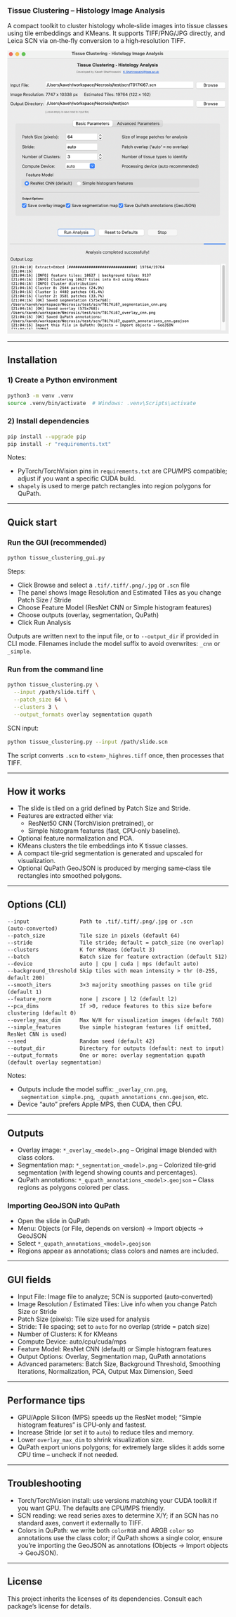### Tissue Clustering – Histology Image Analysis

A compact toolkit to cluster histology whole‑slide images into tissue classes using tile embeddings and KMeans. It supports TIFF/PNG/JPG directly, and Leica SCN via on‑the‑fly conversion to a high‑resolution TIFF.

![Tissue Clustering GUI](./ui.png)

---

## Installation

### 1) Create a Python environment
```bash
python3 -m venv .venv
source .venv/bin/activate  # Windows: .venv\Scripts\activate
```

### 2) Install dependencies
```bash
pip install --upgrade pip
pip install -r "requirements.txt"
```

Notes:
- PyTorch/TorchVision pins in `requirements.txt` are CPU/MPS compatible; adjust if you want a specific CUDA build.
- `shapely` is used to merge patch rectangles into region polygons for QuPath.

---

## Quick start

### Run the GUI (recommended)
```bash
python tissue_clustering_gui.py
```

Steps:
- Click Browse and select a `.tif/.tiff/.png/.jpg` or `.scn` file
- The panel shows Image Resolution and Estimated Tiles as you change Patch Size / Stride
- Choose Feature Model (ResNet CNN or Simple histogram features)
- Choose outputs (overlay, segmentation, QuPath)
- Click Run Analysis

Outputs are written next to the input file, or to `--output_dir` if provided in CLI mode. Filenames include the model suffix to avoid overwrites: `_cnn` or `_simple`.

### Run from the command line
```bash
python tissue_clustering.py \
  --input /path/slide.tiff \
  --patch_size 64 \
  --clusters 3 \
  --output_formats overlay segmentation qupath
```

SCN input:
```bash
python tissue_clustering.py --input /path/slide.scn
```
The script converts `.scn` to `<stem>_highres.tiff` once, then processes that TIFF.

---

## How it works

- The slide is tiled on a grid defined by Patch Size and Stride.
- Features are extracted either via:
  - ResNet50 CNN (TorchVision pretrained), or
  - Simple histogram features (fast, CPU‑only baseline).
- Optional feature normalization and PCA.
- KMeans clusters the tile embeddings into K tissue classes.
- A compact tile‑grid segmentation is generated and upscaled for visualization.
- Optional QuPath GeoJSON is produced by merging same‑class tile rectangles into smoothed polygons.

---

## Options (CLI)

```text
--input                Path to .tif/.tiff/.png/.jpg or .scn (auto‑converted)
--patch_size           Tile size in pixels (default 64)
--stride               Tile stride; default = patch_size (no overlap)
--clusters             K for KMeans (default 3)
--batch                Batch size for feature extraction (default 512)
--device               auto | cpu | cuda | mps (default auto)
--background_threshold Skip tiles with mean intensity > thr (0‑255, default 200)
--smooth_iters         3×3 majority smoothing passes on tile grid (default 1)
--feature_norm         none | zscore | l2 (default l2)
--pca_dims             If >0, reduce features to this size before clustering (default 0)
--overlay_max_dim      Max W/H for visualization images (default 768)
--simple_features      Use simple histogram features (if omitted, ResNet CNN is used)
--seed                 Random seed (default 42)
--output_dir           Directory for outputs (default: next to input)
--output_formats       One or more: overlay segmentation qupath (default overlay segmentation)
```

Notes:
- Outputs include the model suffix: `_overlay_cnn.png`, `_segmentation_simple.png`, `_qupath_annotations_cnn.geojson`, etc.
- Device “auto” prefers Apple MPS, then CUDA, then CPU.

---

## Outputs

- Overlay image: `*_overlay_<model>.png` – Original image blended with class colors.
- Segmentation map: `*_segmentation_<model>.png` – Colorized tile‑grid segmentation (with legend showing counts and percentages).
- QuPath annotations: `*_qupath_annotations_<model>.geojson` – Class regions as polygons colored per class.

### Importing GeoJSON into QuPath
- Open the slide in QuPath
- Menu: Objects (or File, depends on version) → Import objects → GeoJSON
- Select `*_qupath_annotations_<model>.geojson`
- Regions appear as annotations; class colors and names are included.

---

## GUI fields

- Input File: Image file to analyze; SCN is supported (auto‑converted)
- Image Resolution / Estimated Tiles: Live info when you change Patch Size or Stride
- Patch Size (pixels): Tile size used for analysis
- Stride: Tile spacing; set to `auto` for no overlap (stride = patch size)
- Number of Clusters: K for KMeans
- Compute Device: auto/cpu/cuda/mps
- Feature Model: ResNet CNN (default) or Simple histogram features
- Output Options: Overlay, Segmentation map, QuPath annotations
- Advanced parameters: Batch Size, Background Threshold, Smoothing Iterations, Normalization, PCA, Output Max Dimension, Seed

---

## Performance tips

- GPU/Apple Silicon (MPS) speeds up the ResNet model; “Simple histogram features” is CPU‑only and fastest.
- Increase Stride (or set it to `auto`) to reduce tiles and memory.
- Lower `overlay_max_dim` to shrink visualization size.
- QuPath export unions polygons; for extremely large slides it adds some CPU time – uncheck if not needed.

---

## Troubleshooting

- Torch/TorchVision install: use versions matching your CUDA toolkit if you want GPU. The defaults are CPU/MPS friendly.
- SCN reading: we read series axes to determine X/Y; if an SCN has no standard axes, convert it externally to TIFF.
- Colors in QuPath: we write both `colorRGB` and ARGB `color` so annotations use the class color; if QuPath shows a single color, ensure you’re importing the GeoJSON as annotations (Objects → Import objects → GeoJSON).

---

## License

This project inherits the licenses of its dependencies. Consult each package’s license for details.


